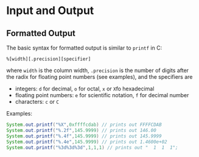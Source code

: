 # Input and Output

## Formatted Output

The basic syntax for formatted output is similar to `printf` in C:

`%[width][.precision][specifier]`

where `width` is the column width, `.precision` is the number of digits after the radix for floating point numbers \(see examples\), and the specifiers are

* integers: `d` for decimal, `o` for octal, `x` or `X`fo hexadecimal
* floating point numbers: `e` for scientific notation, `f` for decimal number
* characters: `c` or `C`

Examples:

```java
System.out.printf("%X",0xffffcdab) // prints out FFFFCDAB
System.out.printf("%.2f",145.9999) // prints out 146.00
System.out.printf("%.4f",145.9999) // prints out 145.9999
System.out.printf("%.4e",145.9999) // prints out 1.4600e+02
System.out.printf("%3d%3d%3d",1,1,1) // prints out "  1  1  1";
```

